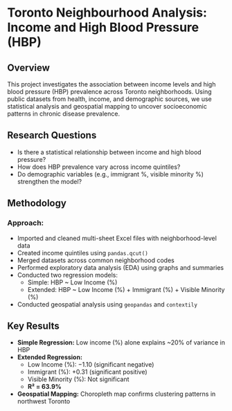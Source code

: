 # Toronto Neighbourhood Analysis: Income and High Blood Pressure (HBP)

## Overview
This project investigates the association between income levels and high blood pressure (HBP) prevalence across Toronto neighborhoods. Using public datasets from health, income, and demographic sources, we use statistical analysis and geospatial mapping to uncover socioeconomic patterns in chronic disease prevalence.


## Research Questions

- Is there a statistical relationship between income and high blood pressure?
- How does HBP prevalence vary across income quintiles?
- Do demographic variables (e.g., immigrant %, visible minority %) strengthen the model?
  

## Methodology

### Approach:
- Imported and cleaned multi-sheet Excel files with neighborhood-level data
- Created income quintiles using `pandas.qcut()`
- Merged datasets across common neighborhood codes
- Performed exploratory data analysis (EDA) using graphs and summaries
- Conducted two regression models:
  - Simple: HBP ~ Low Income (%)
  - Extended: HBP ~ Low Income (%) + Immigrant (%) + Visible Minority (%)
- Conducted geospatial analysis using `geopandas` and `contextily`


## Key Results

- **Simple Regression:** Low income (%) alone explains ~20% of variance in HBP
- **Extended Regression:**
  - Low Income (%): −1.10 (significant negative)
  - Immigrant (%): +0.31 (significant positive)
  - Visible Minority (%): Not significant
  - **R² = 63.9%**
- **Geospatial Mapping:** Choropleth map confirms clustering patterns in northwest Toronto
